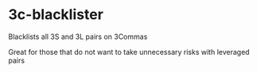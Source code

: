 # 3c-blacklister
Blacklists all 3S and 3L pairs on 3Commas 

Great for those that do not want to take unnecessary risks with leveraged pairs
